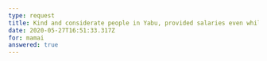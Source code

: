 ```yaml
---
type: request
title: Kind and considerate people in Yabu, provided salaries even while ECQ
date: 2020-05-27T16:51:33.317Z
for: mamai
answered: true
---
```

